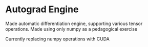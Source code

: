 # Autograd Engine

Made automatic differentiation engine, supporting various tensor operations. Made using only numpy as a pedagogical exercise

Currently replacing numpy operations with CUDA
